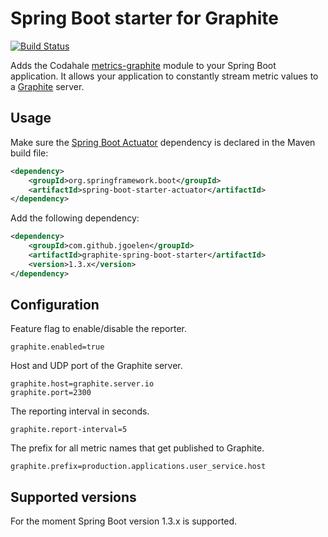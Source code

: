 # Spring Boot starter for Graphite

[![Build Status](https://travis-ci.org/jgoelen/graphite-spring-boot-starter.svg?branch=master)](https://travis-ci.org/jgoelen/graphite-spring-boot-starter)

Adds the Codahale [metrics-graphite](https://dropwizard.github.io/metrics/3.1.0/manual/graphite/#manual-graphite)
module to your Spring Boot application. It allows your application to constantly stream metric
values to a [Graphite](http://graphite.wikidot.com/) server.

## Usage

Make sure the [Spring Boot Actuator](http://docs.spring.io/spring-boot/docs/current/reference/htmlsingle/#production-ready)
dependency is declared in the Maven build file:

```xml
<dependency>
    <groupId>org.springframework.boot</groupId>
    <artifactId>spring-boot-starter-actuator</artifactId>
</dependency>
```

Add the following dependency:

```xml
<dependency>
    <groupId>com.github.jgoelen</groupId>
    <artifactId>graphite-spring-boot-starter</artifactId>
    <version>1.3.x</version>
</dependency>
```

## Configuration

Feature flag to enable/disable the reporter.

```
graphite.enabled=true
```

Host and UDP port of the Graphite server.

```
graphite.host=graphite.server.io
graphite.port=2300
```

The reporting interval in seconds.

```
graphite.report-interval=5
```

The prefix for all metric names that get published to Graphite.

```
graphite.prefix=production.applications.user_service.host
```

## Supported versions

For the moment Spring Boot version 1.3.x is supported.
